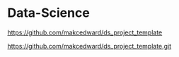 # Data-Science

https://github.com/makcedward/ds_project_template

https://github.com/makcedward/ds_project_template.git
